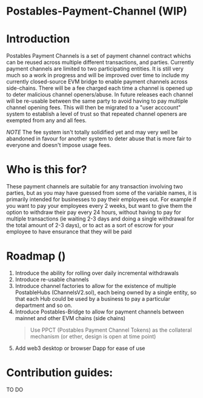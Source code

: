 # Postables-Payment-Channel (WIP)

# Introduction

Postables Payment Channels is a set of payment channel contract whichs can be reused across multiple different transactions, and parties. Currently payment channels are limited to two participating entities. It is still very much so a work in progress and will be improved over time to include my currently closed-source EVM bridge to enable payment channels across side-chains. There will be a fee charged each time a channel is opened up to deter malicious channel openers/abuse. In future releases each channel will be re-usable between the same party to avoid having to pay multiple channel opening fees. This will then be migrated to a "user acccount" system to establish a level of trust so that repeated channel openers are exempted from any and all fees.

*NOTE* The fee system isn't totally solidified yet and may very well be abandoned in favour for another system to deter abuse that is more fair to everyone and doesn't impose usage fees.

# Who is this for?

These payment channels are suitable for any transaction involving two parties, but as you may have guessed from some of the variable names, it is primarily intended for businesses to pay their employees out. For example if you want to pay your employees every 2 weeks, but want to give them the option to withdraw their pay every 24 hours, without having to pay for multiple transactions (ie waiting 2-3 days and doing a single withdrawal for the total amount of 2-3 days), or to act as a sort of escrow for your employee to have ensurance that they will be paid

# Roadmap ()

1) Introduce the ability for rolling over daily incremental withdrawals
2) Introduce re-usable channels
3) Introduce channel factories to allow  for the existence of multiple PostableHubs (ChannelsV2.sol), each being owned by a single entity, so that each Hub could be used by a business to pay a particular department and so on.
4) Introduce Postables-Bridge to allow for payment channels between mainnet and other EVM chains (side chains)
	> Use PPCT (Postables Payment Channel Tokens) as the collateral mechanism (or ether, design is open at time point)
5) Add web3 desktop or browser Dapp for ease of  use

# Contribution guides:
TO DO